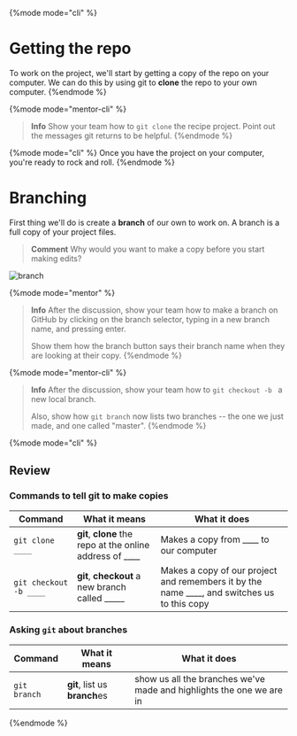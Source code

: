 {%mode mode="cli" %}
# Getting the repo

To work on the project, we'll start by getting a copy of the repo on your computer.  We can do this by using git to **clone** the repo to your own computer.
{%endmode %}

{%mode mode="mentor-cli" %}
> **Info** Show your team how to `git clone` the recipe project.  Point out the messages git returns to be helpful.
{%endmode %}

{%mode mode="cli" %}
Once you have the project on your computer, you're ready to rock and roll.
{%endmode %}

# Branching

First thing we'll do is create a **branch** of our own to work on. A branch is a full copy of your project files. 


> **Comment** Why would you want to make a copy before you start making edits?


![branch](https://www.atlassian.com/wac/landing/git/tutorial/git-branches/pageSections/0/contentColumnTwo/0/imageBinary/git-tutorial_branching-merging.png)


{%mode mode="mentor" %}
> **Info** After the discussion, show your team how to make a branch on GitHub by clicking on the branch selector, typing in a new branch name, and pressing enter.
>
> Show them how the branch button says their branch name when they are looking at their copy.
{%endmode %}

{%mode mode="mentor-cli" %}
> **Info** After the discussion, show your team how to `git checkout -b ` a new local branch.
>
> Also, show how `git branch` now lists two branches -- the one we just made, and one called "master".
{%endmode %}

{%mode mode="cli" %}

## Review

### Commands to tell git to make copies

| Command     | What it means | What it does |
| ----------- | ------------- | ------------ |
| `git clone ____` | **git**, **clone** the repo at the online address of ____ | Makes a copy from ____ to our computer |
| `git checkout -b ____` | **git**, **checkout** a new branch called _____ | Makes a copy of our project and remembers it by the name ____, and switches us to this copy |

### Asking `git` about branches

| Command     | What it means | What it does |
| ----------- | ------------- | ------------ |
| `git branch` | **git**, list us **branch**es | show us all the branches we've made and highlights the one we are in |

{%endmode %}


